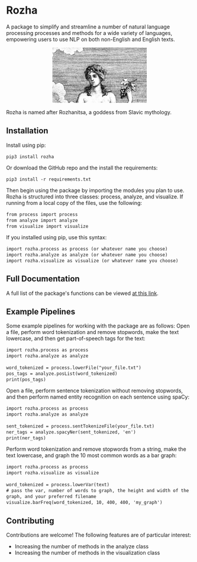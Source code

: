 
# Rozha
A package to simplify and streamline a number of natural language processing processes and methods for a wide variety of languages, empowering users to use NLP on both non-English and English texts.
<p align="center">
<img src="https://raw.githubusercontent.com/ian-nai/Rozha/main/rozha_logo.png">
</p>
Rozha is named after Rozhanitsa, a goddess from Slavic mythology.


## Installation
Install using pip:
```
pip3 install rozha
```
Or download the GitHub repo and the install the requirements:
```
pip3 install -r requirements.txt
```
Then begin using the package by importing the modules you plan to use. Rozha is structured into three classes: process, analyze, and visualize. If running from a local copy of the files, use the following:
```
from process import process
from analyze import analyze
from visualize import visualize
```
If you installed using pip, use this syntax:
```
import rozha.process as process (or whatever name you choose)
import rozha.analyze as analyze (or whatever name you choose)
import rozha.visualize as visualize (or whatever name you choose)
```
##  Full Documentation
A full list of the package's functions can be viewed [at this link](https://github.com/ian-nai/Rozha/blob/main/Functions.md).

## Example Pipelines
Some example pipelines for working with the package are as follows:
Open a file, perform word tokenization and remove stopwords, make the text lowercase, and then get part-of-speech tags for the text:
```
import rozha.process as process
import rozha.analyze as analyze

word_tokenized = process.lowerFile("your_file.txt")
pos_tags = analyze.posList(word_tokenized)
print(pos_tags)
```
Open a file, perform sentence tokenization without removing stopwords, and then perform named entity recognition on each sentence using spaCy:
```
import rozha.process as process
import rozha.analyze as analyze

sent_tokenized = process.sentTokenizeFile(your_file.txt)
ner_tags = analyze.spacyNer(sent_tokenized, 'en')
print(ner_tags)
```

Perform word tokenization and remove stopwords from a string, make the text lowercase, and graph the 10 most common words as a bar graph:
```
import rozha.process as process
import rozha.visualize as visualize

word_tokenized = process.lowerVar(text)
# pass the var, number of words to graph, the height and width of the graph, and your preferred filename
visualize.barFreq(word_tokenized, 10, 400, 400, 'my_graph')
```

## Contributing
Contributions are welcome! The following features are of particular interest:
* Increasing the number of methods in the analyze class
* Increasing the number of methods in the visualization class
